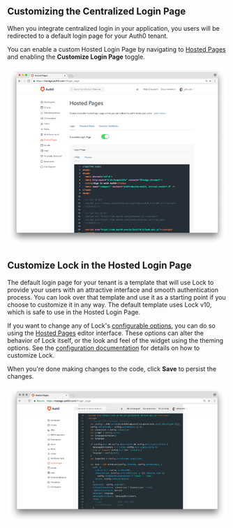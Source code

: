 ## Customizing the Centralized Login Page

When you integrate centralized login in your application, you users will be redirected to a default login page for your Auth0 tenant.

You can enable a custom Hosted Login Page by navigating to [Hosted Pages](${manage_url}/#/login_page) and enabling the **Customize Login Page** toggle.

![Hosted Login Page](/media/articles/hosted-pages/login.png)

## Customize Lock in the Hosted Login Page

The default login page for your tenant is a template that will use Lock to provide your users with an attractive interface and smooth authentication process. You can look over that template and use it as a starting point if you choose to customize it in any way. The default template uses Lock v10, which is safe to use in the Hosted Login Page.

If you want to change any of Lock's [configurable options](/libraries/lock/customization), you can do so using the [Hosted Pages](${manage_url}/#/login_page) editor interface. These options can alter the behavior of Lock itself, or the look and feel of the widget using the theming options. See the [configuration documentation](/libraries/lock/customization) for details on how to customize Lock.

When you're done making changes to the code, click **Save** to persist the changes.

![Hosted Login Page](/media/articles/hosted-pages/hlp-lock.png)


